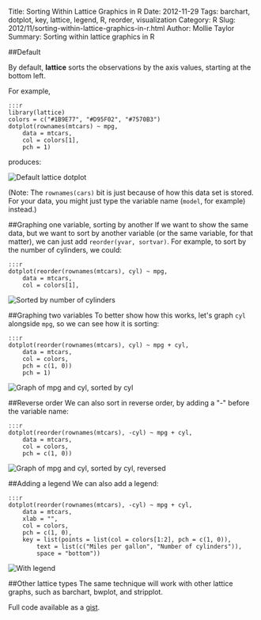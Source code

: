 Title: Sorting Within Lattice Graphics in R
Date: 2012-11-29
Tags: barchart, dotplot, key, lattice, legend, R, reorder, visualization
Category: R
Slug: 2012/11/sorting-within-lattice-graphics-in-r.html
Author: Mollie Taylor
Summary: Sorting within lattice graphics in R

##Default

By default, **lattice** sorts the observations by the axis values, starting at the bottom left.

For example,

	:::r
	library(lattice)
	colors = c("#1B9E77", "#D95F02", "#7570B3")
	dotplot(rownames(mtcars) ~ mpg,
		data = mtcars,
		col = colors[1],
		pch = 1)

produces:

![Default lattice dotplot]({filename}images/r-lattice-default.png)

(Note: The ```rownames(cars)``` bit is just because of how this data set is stored. For your data, you might just type the variable name (```model```, for example) instead.)

##Graphing one variable, sorting by another
If we want to show the same data, but we want to sort by another variable (or the same variable, for that matter), we can just add ```reorder(yvar, sortvar)```. For example, to sort by the number of cylinders, we could:

	:::r
	dotplot(reorder(rownames(mtcars), cyl) ~ mpg,
		data = mtcars,
		col = colors[1],

![Sorted by number of cylinders]({filename}images/r-lattice-by-cyl.png)

##Graphing two variables
To better show how this works, let's graph ```cyl``` alongside ```mpg```, so we can see how it is sorting:

	:::r
	dotplot(reorder(rownames(mtcars), cyl) ~ mpg + cyl,
		data = mtcars,
		col = colors,
		pch = c(1, 0))
		pch = 1)

![Graph of mpg and cyl, sorted by cyl]({filename}images/r-lattice-mpg-cyl.png)

##Reverse order
We can also sort in reverse order, by adding a "-" before the variable name:

	:::r
	dotplot(reorder(rownames(mtcars), -cyl) ~ mpg + cyl,
		data = mtcars,
		col = colors,
		pch = c(1, 0))

![Graph of mpg and cyl, sorted by cyl, reversed]({filename}images/r-lattice-mpg-cyl-reverse.png)

##Adding a legend
We can also add a legend:

	:::r
	dotplot(reorder(rownames(mtcars), -cyl) ~ mpg + cyl,
		data = mtcars,
		xlab = "",
		col = colors,
		pch = c(1, 0),
		key = list(points = list(col = colors[1:2], pch = c(1, 0)),
			text = list(c("Miles per gallon", "Number of cylinders")),
			space = "bottom"))

![With legend]({filename}images/r-lattice-legend.png)

##Other lattice types
The same technique will work with other lattice graphs, such as barchart, bwplot, and stripplot.

Full code available as a [gist](https://gist.github.com/4063837).
